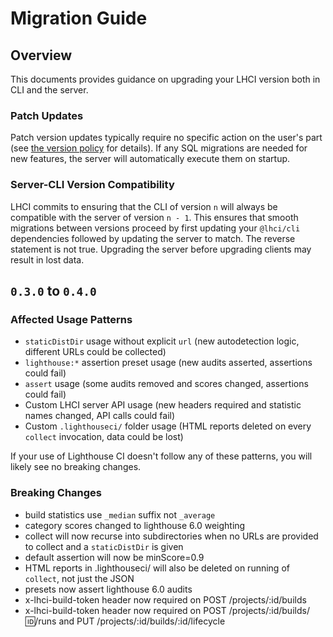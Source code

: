 # Migration Guide

## Overview

This documents provides guidance on upgrading your LHCI version both in CLI and the server.

### Patch Updates

Patch version updates typically require no specific action on the user's part (see [the version policy](./version-policy.md) for details). If any SQL migrations are needed for new features, the server will automatically execute them on startup.

### Server-CLI Version Compatibility

LHCI commits to ensuring that the CLI of version `n` will always be compatible with the server of version `n - 1`. This ensures that smooth migrations between versions proceed by first updating your `@lhci/cli` dependencies followed by updating the server to match. The reverse statement is not true. Upgrading the server before upgrading clients may result in lost data.

## `0.3.0` to `0.4.0`

### Affected Usage Patterns

- `staticDistDir` usage without explicit `url` (new autodetection logic, different URLs could be collected)
- `lighthouse:*` assertion preset usage (new audits asserted, assertions could fail)
- `assert` usage (some audits removed and scores changed, assertions could fail)
- Custom LHCI server API usage (new headers required and statistic names changed, API calls could fail)
- Custom `.lighthouseci/` folder usage (HTML reports deleted on every `collect` invocation, data could be lost)

If your use of Lighthouse CI doesn't follow any of these patterns, you will likely see no breaking changes.

### Breaking Changes

- build statistics use `_median` suffix not `_average`
- category scores changed to lighthouse 6.0 weighting
- collect will now recurse into subdirectories when no URLs are provided to collect and a `staticDistDir` is given
- default assertion will now be minScore=0.9
- HTML reports in .lighthouseci/ will also be deleted on running of `collect`, not just the JSON
- presets now assert lighthouse 6.0 audits
- x-lhci-build-token header now required on POST /projects/:id/builds
- x-lhci-build-token header now required on POST /projects/:id/builds/:id:/runs and PUT /projects/:id/builds/:id/lifecycle
